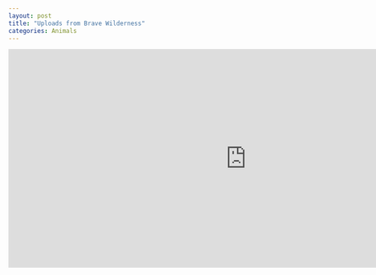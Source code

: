 ```yaml
---
layout: post
title: "Uploads from Brave Wilderness"
categories: Animals
---
```


<iframe width="945" height="435" src="https://www.youtube.com/embed/videoseries?list=UU6E2mP01ZLH_kbAyeazCNdg" frameborder="0" allow="accelerometer; autoplay; clipboard-write; encrypted-media; gyroscope; picture-in-picture" allowfullscreen></iframe>
